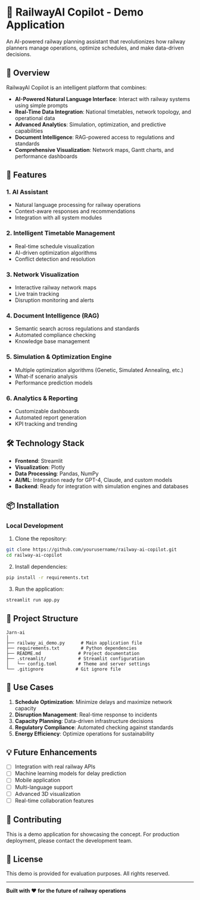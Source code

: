 # 🚄 RailwayAI Copilot - Demo Application

An AI-powered railway planning assistant that revolutionizes how railway planners manage operations, optimize schedules, and make data-driven decisions.

## 🌟 Overview

RailwayAI Copilot is an intelligent platform that combines:
- **AI-Powered Natural Language Interface**: Interact with railway systems using simple prompts
- **Real-Time Data Integration**: National timetables, network topology, and operational data
- **Advanced Analytics**: Simulation, optimization, and predictive capabilities
- **Document Intelligence**: RAG-powered access to regulations and standards
- **Comprehensive Visualization**: Network maps, Gantt charts, and performance dashboards

## 🚀 Features

### 1. **AI Assistant**
- Natural language processing for railway operations
- Context-aware responses and recommendations
- Integration with all system modules

### 2. **Intelligent Timetable Management**
- Real-time schedule visualization
- AI-driven optimization algorithms
- Conflict detection and resolution

### 3. **Network Visualization**
- Interactive railway network maps
- Live train tracking
- Disruption monitoring and alerts

### 4. **Document Intelligence (RAG)**
- Semantic search across regulations and standards
- Automated compliance checking
- Knowledge base management

### 5. **Simulation & Optimization Engine**
- Multiple optimization algorithms (Genetic, Simulated Annealing, etc.)
- What-if scenario analysis
- Performance prediction models

### 6. **Analytics & Reporting**
- Customizable dashboards
- Automated report generation
- KPI tracking and trending

## 🛠️ Technology Stack

- **Frontend**: Streamlit
- **Visualization**: Plotly
- **Data Processing**: Pandas, NumPy
- **AI/ML**: Integration ready for GPT-4, Claude, and custom models
- **Backend**: Ready for integration with simulation engines and databases

## 📦 Installation

### Local Development

1. Clone the repository:
```bash
git clone https://github.com/yourusername/railway-ai-copilot.git
cd railway-ai-copilot
```

2. Install dependencies:
```bash
pip install -r requirements.txt
```

3. Run the application:
```bash
streamlit run app.py
```


## 📁 Project Structure

```
Jarn-ai
│
├── railway_ai_demo.py      # Main application file
├── requirements.txt        # Python dependencies
├── README.md              # Project documentation
├── .streamlit/            # Streamlit configuration
│   └── config.toml        # Theme and server settings
└── .gitignore            # Git ignore file
```

## 🎯 Use Cases

1. **Schedule Optimization**: Minimize delays and maximize network capacity
2. **Disruption Management**: Real-time response to incidents
3. **Capacity Planning**: Data-driven infrastructure decisions
4. **Regulatory Compliance**: Automated checking against standards
5. **Energy Efficiency**: Optimize operations for sustainability

## 💡 Future Enhancements

- [ ] Integration with real railway APIs
- [ ] Machine learning models for delay prediction
- [ ] Mobile application
- [ ] Multi-language support
- [ ] Advanced 3D visualization
- [ ] Real-time collaboration features

## 🤝 Contributing

This is a demo application for showcasing the concept. For production deployment, please contact the development team.

## 📄 License

This demo is provided for evaluation purposes. All rights reserved.


---

**Built with ❤️ for the future of railway operations**